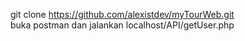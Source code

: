 git clone https://github.com/alexistdev/myTourWeb.git<br>
buka postman dan jalankan localhost/API/getUser.php
